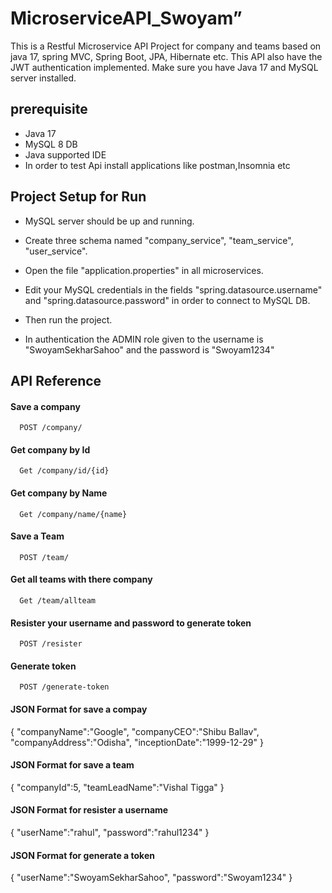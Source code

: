
# MicroserviceAPI_Swoyam”

This is a Restful Microservice API Project for company and teams based on java 17, spring MVC, Spring Boot, JPA, Hibernate etc. This API also have the JWT authentication implemented. Make sure you have Java 17 and MySQL server installed.


## prerequisite

- Java 17
- MySQL 8 DB
- Java supported IDE
- In order to test Api install applications like postman,Insomnia etc


## Project Setup for Run

- MySQL server should be up and running.

- Create three schema named "company_service", "team_service", "user_service".

- Open the file "application.properties" in all microservices.

- Edit your MySQL credentials in the fields "spring.datasource.username" and "spring.datasource.password" in order to connect to MySQL DB.

- Then run the project.

- In authentication the ADMIN role given to the username is "SwoyamSekharSahoo" and the password is "Swoyam1234"
## API Reference

#### Save a company

```http
  POST /company/
```
#### Get company by Id

```http
  Get /company/id/{id}
```
#### Get company by Name

```http
  Get /company/name/{name}
```
#### Save a Team

```http
  POST /team/
```
#### Get all teams with there company

```http
  Get /team/allteam
```
#### Resister your username and password to generate token

```http
  POST /resister
```
#### Generate token

```http
  POST /generate-token
```

#### JSON Format for save a compay

{
    "companyName":"Google",
    "companyCEO":"Shibu Ballav",
    "companyAddress":"Odisha",
    "inceptionDate":"1999-12-29"
}

#### JSON Format for save a team

{
    "companyId":5,
    "teamLeadName":"Vishal Tigga"
}

#### JSON Format for resister a username

{
    "userName":"rahul",
    "password":"rahul1234"
}

#### JSON Format for generate a token

{
    "userName":"SwoyamSekharSahoo",
    "password":"Swoyam1234"
}





